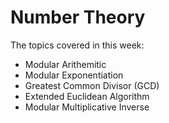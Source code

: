 
# Number Theory

The topics covered in this week:

* Modular Arithemitic
* Modular Exponentiation
* Greatest Common Divisor (GCD)
* Extended Euclidean Algorithm
* Modular Multiplicative Inverse
